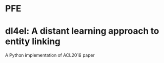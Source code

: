# PFE
# dl4el: A distant learning approach to entity linking
A Python implementation of ACL2019 paper

